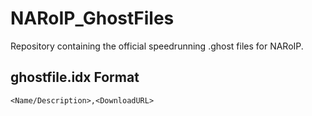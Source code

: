 # NARoIP_GhostFiles
Repository containing the official speedrunning .ghost files for NARoIP.

## ghostfile.idx Format
`<Name/Description>,<DownloadURL>`
